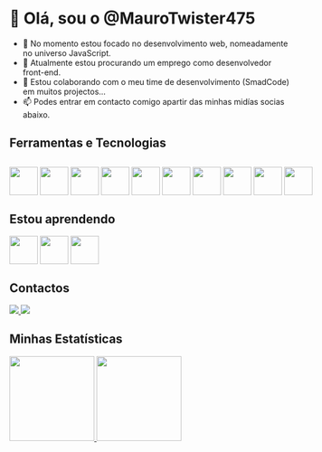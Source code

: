 # 👋 Olá, sou o @MauroTwister475
- 👀 No momento  estou focado no desenvolvimento web, nomeadamente no universo JavaScript.
- 🔭 Atualmente estou procurando um emprego como desenvolvedor front-end.
- 👯 Estou colaborando com o meu time de desenvolvimento (SmadCode) em muitos projectos...
- 📫 Podes entrar em contacto comigo apartir das minhas midías socias abaixo.

## Ferramentas e Tecnologias

  <div style="display: flex; gap: 4px; margin-top: 30px;">
    <img src="https://cdn.jsdelivr.net/gh/devicons/devicon/icons/html5/html5-original.svg" width="50" />
    <img src="https://cdn.jsdelivr.net/gh/devicons/devicon/icons/css3/css3-original.svg" width="50"/>
    <img src="https://cdn.jsdelivr.net/gh/devicons/devicon/icons/javascript/javascript-original.svg" width="50"/>
    <img src="https://cdn.jsdelivr.net/gh/devicons/devicon/icons/react/react-original.svg" width="50"/>
    <img src="https://cdn.jsdelivr.net/gh/devicons/devicon/icons/tailwindcss/tailwindcss-plain.svg" width="50"/>
    <img src="https://cdn.jsdelivr.net/gh/devicons/devicon/icons/fastapi/fastapi-original.svg" width="50"/>
    <img src="https://cdn.jsdelivr.net/gh/devicons/devicon/icons/csharp/csharp-original.svg" width="50"/>
    <img src="https://cdn.jsdelivr.net/gh/devicons/devicon/icons/mysql/mysql-original.svg" width="50"/>
    <img src="https://cdn.jsdelivr.net/gh/devicons/devicon/icons/git/git-original.svg" width="50"/>
    <img src="https://cdn.jsdelivr.net/gh/devicons/devicon/icons/npm/npm-original-wordmark.svg" width="50"/>
  </div>

## Estou aprendendo

  <div style="display: flex; gap: 4px; align-items: center;">
    <img src="https://cdn.jsdelivr.net/gh/devicons/devicon/icons/typescript/typescript-original.svg" width="50"/>
    <img src="https://cdn.jsdelivr.net/gh/devicons/devicon/icons/nodejs/nodejs-original.svg" width="50"/>
    <img src="https://cdn.jsdelivr.net/gh/devicons/devicon/icons/express/express-original.svg" width="50"/>
 </div>

## Contactos
<div>
  <a href = "mailto:contato@maurotwister475@gmail.com">
    <img loading="lazy" src="https://img.shields.io/badge/Gmail-D14836?style=for-the-badge&logo=gmail&logoColor=white" target="_blank">
  </a>
  <a href="https://www.linkedin.com/in/mauro-dinis-00475526a/" target="_blank">
    <img loading="lazy" src="https://img.shields.io/badge/-LinkedIn-%230077B5?style=for-the-badge&logo=linkedin&logoColor=white" target="_blank">
  </a>   
</div>

## Minhas Estatísticas
<div style="display: flex;">
  <a href="https://github.com/MauroTwister475">
  <img loading="lazy" height="150em" src="https://github-readme-stats.vercel.app/api/top-langs/?username=MauroTwister475&layout=compact&langs_count=7&theme=dracula"/>
  <img loading="lazy" height="150em" src="https://github-readme-stats.vercel.app/api?username=MauroTwister475&show_icons=true&theme=dracula&include_all_commits=true&count_private=true"/>
</div>

